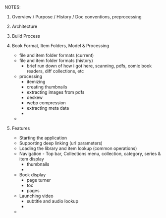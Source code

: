 
NOTES:
1. Overview / Purpose / History / Doc conventions, preprocessing
2. Architecture
3. Build Process
4. Book Format, Item Folders, Model & Processing
	- file and item folder formats (current)
	- file and item folder formats (history) 
		- brief run down of how i got here, scanning, pdfs, comic book readers, diff collections, etc
	- processing
		- itemizing
		- creating thumbnails
		- extracting images from pdfs
		- deskew
		- webp compression
		- extracting meta data
		- 
	- 

5. Features
	- Starting the application
	- Supporting deep linking (url parameters)
	- Loading the library and item lookup (common operations)
	- Navigation - Top bar, Collections menu, collection, category, series & item display
		- thumbnails
		- 
	- Book display
		- page turner
		- toc
		- pages
	- Launching video
		- subtitle and audio lookup
		- 
	- 
